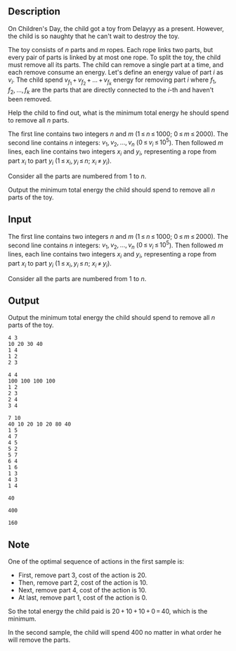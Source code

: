 ## Description

<div><p>On Children's Day, the child got a toy from Delayyy as a present. However, the child is so naughty that he can't wait to destroy the toy.</p><p>The toy consists of <span class="tex-span"><i>n</i></span> parts and <span class="tex-span"><i>m</i></span> ropes. Each rope links two parts, but every pair of parts is linked by at most one rope. To split the toy, the child must remove all its parts. The child can remove a single part at a time, and each remove consume an energy. Let's define an energy value of part <span class="tex-span"><i>i</i></span> as <span class="tex-span"><i>v</i><sub class="lower-index"><i>i</i></sub></span>. The child spend <span class="tex-span"><i>v</i><sub class="lower-index"><i>f</i><sub class="lower-index">1</sub></sub> + <i>v</i><sub class="lower-index"><i>f</i><sub class="lower-index">2</sub></sub> + ... + <i>v</i><sub class="lower-index"><i>f</i><sub class="lower-index"><i>k</i></sub></sub></span> energy for removing part <span class="tex-span"><i>i</i></span> where <span class="tex-span"><i>f</i><sub class="lower-index">1</sub>, <i>f</i><sub class="lower-index">2</sub>, ..., <i>f</i><sub class="lower-index"><i>k</i></sub></span> are the parts that are directly connected to the <span class="tex-span"><i>i</i></span>-th and haven't been removed.</p><p>Help the child to find out, what is the minimum total energy he should spend to remove all <span class="tex-span"><i>n</i></span> parts.</p></div><div class="input-specification"><p>The first line contains two integers <span class="tex-span"><i>n</i></span> and <span class="tex-span"><i>m</i></span> (<span class="tex-span">1 ≤ <i>n</i> ≤ 1000</span>; <span class="tex-span">0 ≤ <i>m</i> ≤ 2000</span>). The second line contains <span class="tex-span"><i>n</i></span> integers: <span class="tex-span"><i>v</i><sub class="lower-index">1</sub>, <i>v</i><sub class="lower-index">2</sub>, ..., <i>v</i><sub class="lower-index"><i>n</i></sub></span> (<span class="tex-span">0 ≤ <i>v</i><sub class="lower-index"><i>i</i></sub> ≤ 10<sup class="upper-index">5</sup></span>). Then followed <span class="tex-span"><i>m</i></span> lines, each line contains two integers <span class="tex-span"><i>x</i><sub class="lower-index"><i>i</i></sub></span> and <span class="tex-span"><i>y</i><sub class="lower-index"><i>i</i></sub></span>, representing a rope from part <span class="tex-span"><i>x</i><sub class="lower-index"><i>i</i></sub></span> to part <span class="tex-span"><i>y</i><sub class="lower-index"><i>i</i></sub></span> (<span class="tex-span">1 ≤ <i>x</i><sub class="lower-index"><i>i</i></sub>, <i>y</i><sub class="lower-index"><i>i</i></sub> ≤ <i>n</i>;&nbsp;<i>x</i><sub class="lower-index"><i>i</i></sub> ≠ <i>y</i><sub class="lower-index"><i>i</i></sub></span>).</p><p>Consider all the parts are numbered from <span class="tex-span">1</span> to <span class="tex-span"><i>n</i></span>.</p></div><div class="output-specification"><p>Output the minimum total energy the child should spend to remove all <span class="tex-span"><i>n</i></span> parts of the toy.</p></div>

## Input

<p>The first line contains two integers <span class="tex-span"><i>n</i></span> and <span class="tex-span"><i>m</i></span> (<span class="tex-span">1 ≤ <i>n</i> ≤ 1000</span>; <span class="tex-span">0 ≤ <i>m</i> ≤ 2000</span>). The second line contains <span class="tex-span"><i>n</i></span> integers: <span class="tex-span"><i>v</i><sub class="lower-index">1</sub>, <i>v</i><sub class="lower-index">2</sub>, ..., <i>v</i><sub class="lower-index"><i>n</i></sub></span> (<span class="tex-span">0 ≤ <i>v</i><sub class="lower-index"><i>i</i></sub> ≤ 10<sup class="upper-index">5</sup></span>). Then followed <span class="tex-span"><i>m</i></span> lines, each line contains two integers <span class="tex-span"><i>x</i><sub class="lower-index"><i>i</i></sub></span> and <span class="tex-span"><i>y</i><sub class="lower-index"><i>i</i></sub></span>, representing a rope from part <span class="tex-span"><i>x</i><sub class="lower-index"><i>i</i></sub></span> to part <span class="tex-span"><i>y</i><sub class="lower-index"><i>i</i></sub></span> (<span class="tex-span">1 ≤ <i>x</i><sub class="lower-index"><i>i</i></sub>, <i>y</i><sub class="lower-index"><i>i</i></sub> ≤ <i>n</i>;&nbsp;<i>x</i><sub class="lower-index"><i>i</i></sub> ≠ <i>y</i><sub class="lower-index"><i>i</i></sub></span>).</p><p>Consider all the parts are numbered from <span class="tex-span">1</span> to <span class="tex-span"><i>n</i></span>.</p>

## Output

<p>Output the minimum total energy the child should spend to remove all <span class="tex-span"><i>n</i></span> parts of the toy.</p>





```input1
4 3
10 20 30 40
1 4
1 2
2 3

```




```input2
4 4
100 100 100 100
1 2
2 3
2 4
3 4

```




```input3
7 10
40 10 20 10 20 80 40
1 5
4 7
4 5
5 2
5 7
6 4
1 6
1 3
4 3
1 4

```




```output1
40

```




```output2
400

```




```output3
160

```



## Note

<p>One of the optimal sequence of actions in the first sample is:</p><ul> <li> First, remove part <span class="tex-span">3</span>, cost of the action is <span class="tex-span">20</span>. </li><li> Then, remove part <span class="tex-span">2</span>, cost of the action is <span class="tex-span">10</span>. </li><li> Next, remove part <span class="tex-span">4</span>, cost of the action is <span class="tex-span">10</span>. </li><li> At last, remove part <span class="tex-span">1</span>, cost of the action is <span class="tex-span">0</span>. </li></ul><p>So the total energy the child paid is <span class="tex-span">20 + 10 + 10 + 0 = 40</span>, which is the minimum.</p><p>In the second sample, the child will spend <span class="tex-span">400</span> no matter in what order he will remove the parts.</p>
